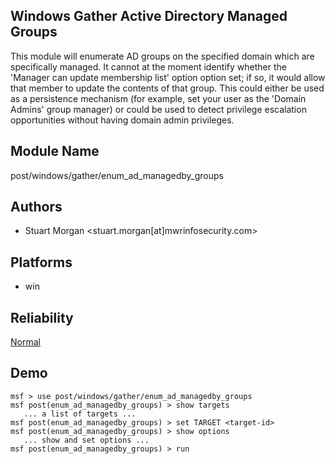 ## Windows Gather Active Directory Managed Groups

This module will enumerate AD groups on the specified domain 
which are specifically managed. It cannot at the moment 
identify whether the 'Manager can update membership list' 
option option set; if so, it would allow that member to 
update the contents of that group. This could either be used 
as a persistence mechanism (for example, set your user as 
the 'Domain Admins' group manager) or could be used to 
detect privilege escalation opportunities without having 
domain admin privileges.


## Module Name
post/windows/gather/enum_ad_managedby_groups

## Authors
* Stuart Morgan <stuart.morgan[at]mwrinfosecurity.com>





## Platforms
* win

## Reliability
[Normal](https://github.com/rapid7/metasploit-framework/wiki/Exploit-Ranking)

## Demo

```
msf > use post/windows/gather/enum_ad_managedby_groups
msf post(enum_ad_managedby_groups) > show targets
   ... a list of targets ...
msf post(enum_ad_managedby_groups) > set TARGET <target-id>
msf post(enum_ad_managedby_groups) > show options
   ... show and set options ...
msf post(enum_ad_managedby_groups) > run
```
    
    